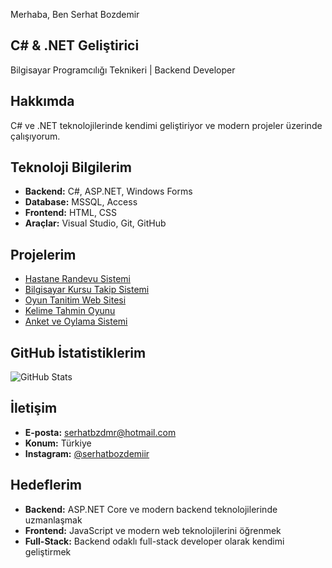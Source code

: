 Merhaba, Ben Serhat Bozdemir

##  C# & .NET Geliştirici
Bilgisayar Programcılığı Teknikeri | Backend Developer

##  Hakkımda
C# ve .NET teknolojilerinde kendimi geliştiriyor ve modern projeler üzerinde çalışıyorum.

## Teknoloji Bilgilerim
- **Backend:** C#, ASP.NET, Windows Forms
- **Database:** MSSQL, Access
- **Frontend:** HTML, CSS
- **Araçlar:** Visual Studio, Git, GitHub

##  Projelerim
- [ Hastane Randevu Sistemi](https://github.com/serhatbozdemiir/Hastane-Randevu-Takip)
- [ Bilgisayar Kursu Takip Sistemi](https://github.com/serhatbozdemiir/Bilgisayar-Kursu-Takip-Sistemi)
- [ Oyun Tanitim Web Sitesi](https://github.com/serhatbozdemiir/Oyun-Tanitim-Web-Sitesi)
- [ Kelime Tahmin Oyunu](https://github.com/serhatbozdemiir/Kelime-Tahmin-Oyunu)
- [ Anket ve Oylama Sistemi](https://github.com/serhatbozdemiir/Anket-Tanitim-ve-Oylama-Sistemi)

##  GitHub İstatistiklerim
![GitHub Stats](https://github-readme-stats.vercel.app/api?username=serhatbozdemiir&show_icons=true&theme=radical)

##  İletişim
- **E-posta:** serhatbzdmr@hotmail.com
- **Konum:** Türkiye
- **Instagram:** [@serhatbozdemiir](https://instagram.com/serhatbozdemiir)

##  Hedeflerim
- **Backend:** ASP.NET Core ve modern backend teknolojilerinde uzmanlaşmak
- **Frontend:** JavaScript ve modern web teknolojilerini öğrenmek
- **Full-Stack:** Backend odaklı full-stack developer olarak kendimi geliştirmek
